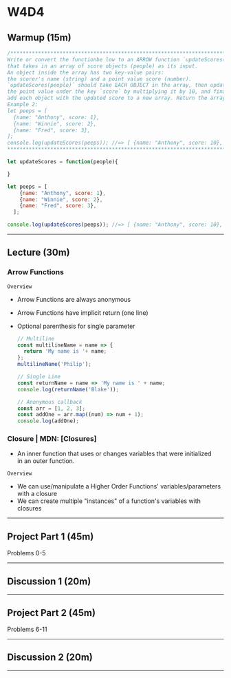 # W4D4

## Warmup (15m)

```js
/***********************************************************************
Write or convert the functionbe low to an ARROW function `updateScores(people)` 
that takes in an array of score objects (people) as its input. 
An object inside the array has two key-value pairs:
the scorer's name (string) and a point value score (number). 
`updateScores(people)` should take EACH OBJECT in the array, then update 
the point value under the key `score` by multiplying it by 10, and finally
add each object with the updated score to a new array. Return the array at the end.
Example 2:
let peeps = [
  {name: "Anthony", score: 1},
  {name: "Winnie", score: 2},
  {name: "Fred", score: 3},
];
console.log(updateScores(peeps)); //=> [ {name: "Anthony", score: 10}, {name: "Winnie", score: 20},  {name: "Fred", score: 30}];
***********************************************************************/

let updateScores = function(people){

}

let peeps = [
    {name: "Anthony", score: 1},
    {name: "Winnie", score: 2},
    {name: "Fred", score: 3},
  ];

console.log(updateScores(peeps)); //=> [ {name: "Anthony", score: 10}, {name: "Winnie", score: 20},  {name: "Fred", score: 30}];
```

---

## Lecture (30m)

### Arrow Functions

`Overview`

- Arrow Functions are always anonymous
- Arrow Functions have implicit return (one line)
- Optional parenthesis for single parameter

  ```js
  // Multiline
  const multilineName = name => {
    return 'My name is '+ name;
  };
  multilineName('Philip');

  // Single Line
  const returnName = name => 'My name is ' + name;
  console.log(returnName('Blake'));

  // Anonymous callback
  const arr = [1, 2, 3];
  const addOne = arr.map((num) => num + 1);
  console.log(addOne);
  ```

### Closure | MDN: [Closures]

- An inner function that uses or changes variables that were initialized\
in an outer function.

`Overview`

- We can use/manipulate a Higher Order Functions' variables/parameters with a closure
- We can create multiple "instances" of a function's variables with closures

---

## Project Part 1 (45m)

Problems 0-5

---

## Discussion 1 (20m)

---

## Project Part 2 (45m)

Problems 6-11

---

## Discussion 2 (20m)

---
